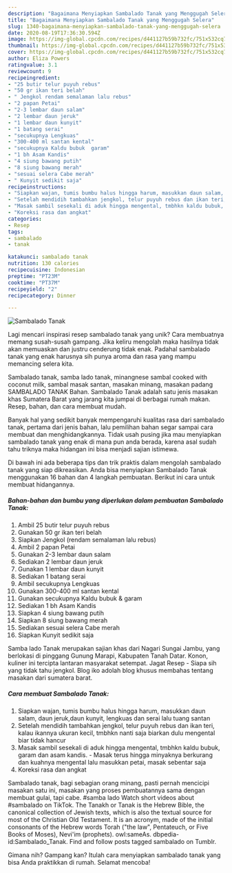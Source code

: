 ```yaml
---
description: "Bagaimana Menyiapkan Sambalado Tanak yang Menggugah Selera"
title: "Bagaimana Menyiapkan Sambalado Tanak yang Menggugah Selera"
slug: 1340-bagaimana-menyiapkan-sambalado-tanak-yang-menggugah-selera
date: 2020-08-19T17:36:30.594Z
image: https://img-global.cpcdn.com/recipes/d441127b59b732fc/751x532cq70/sambalado-tanak-foto-resep-utama.jpg
thumbnail: https://img-global.cpcdn.com/recipes/d441127b59b732fc/751x532cq70/sambalado-tanak-foto-resep-utama.jpg
cover: https://img-global.cpcdn.com/recipes/d441127b59b732fc/751x532cq70/sambalado-tanak-foto-resep-utama.jpg
author: Eliza Powers
ratingvalue: 3.1
reviewcount: 9
recipeingredient:
- "25 butir telur puyuh rebus"
- "50 gr ikan teri belah"
- " Jengkol rendam semalaman lalu rebus"
- "2 papan Petai"
- "2-3 lembar daun salam"
- "2 lembar daun jeruk"
- "1 lembar daun kunyit"
- "1 batang serai"
- "secukupnya Lengkuas"
- "300-400 ml santan kental"
- "secukupnya Kaldu bubuk  garam"
- "1 bh Asam Kandis"
- "4 siung bawang putih"
- "8 siung bawang merah"
- "sesuai selera Cabe merah"
- " Kunyit sedikit saja"
recipeinstructions:
- "Siapkan wajan, tumis bumbu halus hingga harum, masukkan daun salam, daun jeruk,daun kunyit, lengkuas dan serai lalu tuang santan"
- "Setelah mendidih tambahkan jengkol, telur puyuh rebus dan ikan teri, kalau ikannya ukuran kecil, tmbhkn nanti saja biarkan dulu mengental biar tidak hancur"
- "Masak sambil sesekali di aduk hingga mengental, tmbhkn kaldu bubuk, garam dan asam kandis. Masak terus hingga minyaknya berkurang dan kuahnya mengental lalu masukkan petai, masak sebentar saja"
- "Koreksi rasa dan angkat"
categories:
- Resep
tags:
- sambalado
- tanak

katakunci: sambalado tanak 
nutrition: 130 calories
recipecuisine: Indonesian
preptime: "PT23M"
cooktime: "PT37M"
recipeyield: "2"
recipecategory: Dinner

---
```



![Sambalado Tanak](https://img-global.cpcdn.com/recipes/d441127b59b732fc/751x532cq70/sambalado-tanak-foto-resep-utama.jpg)

Lagi mencari inspirasi resep sambalado tanak yang unik? Cara membuatnya memang susah-susah gampang. Jika keliru mengolah maka hasilnya tidak akan memuaskan dan justru cenderung tidak enak. Padahal sambalado tanak yang enak harusnya sih punya aroma dan rasa yang mampu memancing selera kita.

Sambalado tanak, samba lado tanak, minangnese sambal cooked with coconut milk, sambal masak santan, masakan minang, masakan padang SAMBALADO TANAK Bahan. Sambalado Tanak adalah satu jenis masakan khas Sumatera Barat yang jarang kita jumpai di berbagai rumah makan. Resep, bahan, dan cara membuat mudah.

Banyak hal yang sedikit banyak mempengaruhi kualitas rasa dari sambalado tanak, pertama dari jenis bahan, lalu pemilihan bahan segar sampai cara membuat dan menghidangkannya. Tidak usah pusing jika mau menyiapkan sambalado tanak yang enak di mana pun anda berada, karena asal sudah tahu triknya maka hidangan ini bisa menjadi sajian istimewa.


Di bawah ini ada beberapa tips dan trik praktis dalam mengolah sambalado tanak yang siap dikreasikan. Anda bisa menyiapkan Sambalado Tanak menggunakan 16 bahan dan 4 langkah pembuatan. Berikut ini cara untuk membuat hidangannya.

<!--inarticleads1-->

##### Bahan-bahan dan bumbu yang diperlukan dalam pembuatan Sambalado Tanak:

1. Ambil 25 butir telur puyuh rebus
1. Gunakan 50 gr ikan teri belah
1. Siapkan  Jengkol (rendam semalaman lalu rebus)
1. Ambil 2 papan Petai
1. Gunakan 2-3 lembar daun salam
1. Sediakan 2 lembar daun jeruk
1. Gunakan 1 lembar daun kunyit
1. Sediakan 1 batang serai
1. Ambil secukupnya Lengkuas
1. Gunakan 300-400 ml santan kental
1. Gunakan secukupnya Kaldu bubuk &amp; garam
1. Sediakan 1 bh Asam Kandis
1. Siapkan 4 siung bawang putih
1. Siapkan 8 siung bawang merah
1. Sediakan sesuai selera Cabe merah
1. Siapkan  Kunyit sedikit saja


Samba lado Tanak merupakan sajian khas dari Nagari Sungai Jambu, yang berlokasi di pinggang Gunung Marapi, Kabupaten Tanah Datar. Konon, kuliner ini tercipta lantaran masyarakat setempat. Jagat Resep - Siapa sih yang tidak tahu jengkol. Blog iko adolah blog khusus membahas tentang masakan dari sumatera barat. 

<!--inarticleads2-->

##### Cara membuat Sambalado Tanak:

1. Siapkan wajan, tumis bumbu halus hingga harum, masukkan daun salam, daun jeruk,daun kunyit, lengkuas dan serai lalu tuang santan
1. Setelah mendidih tambahkan jengkol, telur puyuh rebus dan ikan teri, kalau ikannya ukuran kecil, tmbhkn nanti saja biarkan dulu mengental biar tidak hancur
1. Masak sambil sesekali di aduk hingga mengental, tmbhkn kaldu bubuk, garam dan asam kandis. - Masak terus hingga minyaknya berkurang dan kuahnya mengental lalu masukkan petai, masak sebentar saja
1. Koreksi rasa dan angkat


Sambalado tanak, bagi sebagian orang minang, pasti pernah mencicipi masakan satu ini, masakan yang proses pembuatannya sama dengan membuat gulai, tapi cabe. #samba lado Watch short videos about #sambalado on TikTok. The Tanakh or Tanak is the Hebrew Bible, the canonical collection of Jewish texts, which is also the textual source for most of the Christian Old Testament. It is an acronym, made of the initial consonants of the Hebrew words Torah (&#34;the law&#34;, Pentateuch, or Five Books of Moses), Nevi&#39;im (prophets). owl:sameAs. dbpedia-id:Sambalado_Tanak. Find and follow posts tagged sambalado on Tumblr. 

Gimana nih? Gampang kan? Itulah cara menyiapkan sambalado tanak yang bisa Anda praktikkan di rumah. Selamat mencoba!
